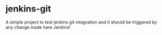 # jenkins-git
A simple project to test jenkins git integration and it should be triggered by any change made here
Jenkins!
